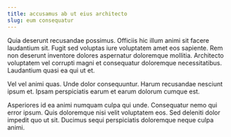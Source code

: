 ```yaml
---
title: accusamus ab ut eius architecto
slug: eum consequatur
---
```


Quia deserunt recusandae possimus. Officiis hic illum animi sit facere laudantium sit. Fugit sed voluptas iure voluptatem amet eos sapiente. Rem non deserunt inventore dolores aspernatur doloremque mollitia. Architecto voluptatem vel corrupti magni et consequatur doloremque necessitatibus. Laudantium quasi ea qui ut et.

Vel vel animi quas. Unde dolor consequuntur. Harum recusandae nesciunt ipsum et. Ipsam perspiciatis earum et earum dolorum cumque est.

Asperiores id ea animi numquam culpa qui unde. Consequatur nemo qui error ipsum. Quis doloremque nisi velit voluptatem eos. Sed deleniti dolor impedit quo ut sit. Ducimus sequi perspiciatis doloremque neque culpa animi.
